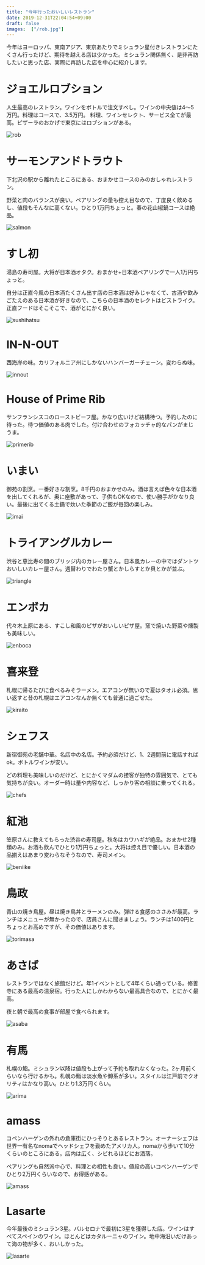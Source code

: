 ```yaml
---
title: "今年行ったおいしいレストラン"
date: 2019-12-31T22:04:54+09:00
draft: false
images:  ["/rob.jpg"]
---
```


今年はヨーロッパ、東南アジア、東京あたりでミシュラン星付きレストランにたくさん行ったけど、期待を越える店は少かった。ミシュラン関係無く、是非再訪したいと思った店、実際に再訪した店を中心に紹介します。

# ジョエルロブション

人生最高のレストラン。ワインをボトルで注文すべし。ワインの中央値は4〜5万円。料理はコースで、3.5万円。
料理、ワインセレクト、サービス全てが最高。ピザーラのおかげで東京にはロブションがある。

![rob](/rob.jpg)

# サーモンアンドトラウト

下北沢の駅から離れたところにある、おまかせコースのみのおしゃれレストラン。

野菜と肉のバランスが良い。ペアリングの量も控え目なので、丁度良く飲めるし、値段もそんなに高くない。ひとり1万円ちょっと。春の花山椒鍋コースは絶品。

![salmon](/salmon.jpg)

# すし初

湯島の寿司屋。大将が日本酒オタク。おまかせ+日本酒ペアリングで一人1万円ちょっと。

自分は正直今風の日本酒たくさん出す店の日本酒は好みじゃなくて、古酒や飲みごたえのある日本酒が好きなので、こちらの日本酒のセレクトはどストライク。正直フードはそこそこで、酒がとにかく良い。

![sushihatsu](/sushihatsu.jpg)

# IN-N-OUT

西海岸の味。カリフォルニア州にしかないハンバーガーチェーン。変わらぬ味。

![innout](/innout.jpg)

# House of Prime Rib

サンフランシスコのローストビーフ屋。かなり広いけど結構待つ。予約したのに待った。待つ価値のある肉でした。付け合わせのフォカッチャ的なパンがまじうま。

![primerib](/primerib.jpg)

# いまい

御苑の割烹。一番好きな割烹。8千円のおまかせのみ。酒は言えば色々な日本酒を出してくれるが、奥に座敷があって、子供もOKなので、使い勝手がかなり良い。最後に出てくる土鍋で炊いた季節のご飯が毎回の楽しみ。

![imai](/imai.jpg)

# トライアングルカレー

渋谷と恵比寿の間のブリッジ内のカレー屋さん。日本風カレーの中ではダントツおいしいカレー屋さん。週替わりでわたり蟹とかしらすとか貝とかが並ぶ。

![triangle](/triangle.jpg)

# エンボカ

代々木上原にある、すこし和風のピザがおいしいピザ屋。窯で焼いた野菜や燻製も美味しい。

![enboca](/enboca.jpg)

# 喜来登

札幌に帰るたびに食べるみそラーメン。エアコンが無いので夏はタオル必須。思い返すと昔の札幌はエアコンなんか無くても普通に過ごせた。

![kiraito](/kiraito.jpg)

# シェフス

新宿御苑の老舗中華。名店中の名店。予約必須だけど、1、2週間前に電話すればok。ボトルワインが安い。

どの料理も美味しいのだけど、とにかくマダムの接客が独特の雰囲気で、とても気持ちが良い。オーダー時は量や内容など、しっかり客の相談に乗ってくれる。

![chefs](/chefs.jpg)

# 紅池

笠原さんに教えてもらった渋谷の寿司屋。秋冬はカワハギが絶品。おまかせ2種類のみ。お酒も飲んでひとり1万円ちょっと。大将は控え目で優しい。日本酒の品揃えはあまり変わらなそうなので、寿司メイン。

![beniike](/beniike.jpg)

# 鳥政

青山の焼き鳥屋。昼は焼き鳥丼とラーメンのみ。弾ける食感のささみが最高。ランチはメニューが無かったので、店員さんに聞きましょう。ランチは1400円とちょっとお高めですが、その価値はあります。

![torimasa](/torimasa.jpg)

# あさば

レストランではなく旅館だけど。年1イベントとして4年くらい通っている。修善寺にある最高の温泉宿。行った人にしかわからない最高具合なので、とにかく最高。

夜と朝で最高の食事が部屋で食べられます。

![asaba](/asaba.jpg)

# 有馬

札幌の鮨。ミシュラン以降は値段も上がって予約も取れなくなった。2ヶ月前くらいなら行けるかも。札幌の鮨は淡水魚や鱒系が多い。スタイルは江戸前でクオリティはかなり高い。ひとり1.3万円くらい。

![arima](/arima.jpg)

# amass

コペンハーゲンの外れの倉庫街にひっそりとあるレストラン。オーナーシェフは世界一有名なnomaでヘッドシェフを勤めたアメリカ人。nomaから歩いて10分くらいのところにある。店内は広く、シビれるほどにお洒落。

ペアリングも自然派中心で、料理との相性も良い。値段の高いコペンハーゲンでひとり2万円くらいなので、お得感がある。

![amass](/amass.jpg)

# Lasarte

今年最後のミシュラン3星。バルセロナで最初に3星を獲得した店。ワインはすべてスペインのワイン。ほとんどはカタルーニャのワイン。地中海沿いだけあって海の物が多く、おいしかった。

![lasarte](/lasarte.jpg)
